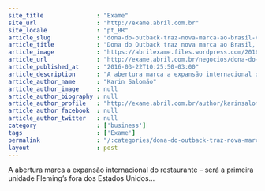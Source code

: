```yaml
---
site_title               : "Exame"
site_url                 : "http://exame.abril.com.br"
site_locale              : "pt_BR"
article_slug             : "dona-do-outback-traz-nova-marca-ao-brasil-com-foco-em-carne"
article_title            : "Dona do Outback traz nova marca ao Brasil, com foco em carne"
article_image            : "https://abrilexame.files.wordpress.com/2016/09/size_960_16_9_unidade-flemings-prime-steakhouse-wine-bar-em-sao-paulo-da-bloomin-brands-dona-do-outback1.jpg?quality=70&strip=all&w=960"
article_url              : "http://exame.abril.com.br/negocios/dona-do-outback-traz-nova-marca-ao-brasil-com-foco-em-carne/"
article_published_at     : "2016-03-22T10:25:50-03:00"
article_description      : "A abertura marca a expansão internacional do restaurante – será a primeira unidade Fleming’s fora dos Estados Unidos..."
article_author_name      : "Karin Salomão"
article_author_image     : null
article_author_biography : null
article_author_profile   : "http://exame.abril.com.br/author/karinsalomaoexame/"
article_author_facebook  : null
article_author_twitter   : null
category                 : ['business']
tags                     : ['Exame']
permalink                : "/:categories/dona-do-outback-traz-nova-marca-ao-brasil-com-foco-em-carne/"
layout                   : post
---
```


A abertura marca a expansão internacional do restaurante – será a primeira unidade Fleming’s fora dos Estados Unidos...
